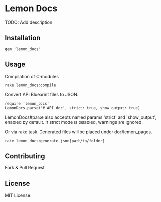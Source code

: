 # Lemon Docs

TODO: Add description

## Installation

`gem 'lemon_docs'`

## Usage

Compilation of C-modules
```
rake lemon_docs:compile
```

Convert API Blueprint files to JSON.
```
require 'lemon_docs'
LemonDocs.parse('# API doc', strict: true, show_output: true)
```
LemonDocs#parse also accepts named params 'strict' and 'show_output', enabled by default. If strict mode is disabled, warnings are ignored.

Or via rake task. Generated files will be placed under doc/lemon_pages.
```
rake lemon_docs:generate_json[path/to/folder]
```

## Contributing
Fork & Pull Request

## License
MIT License.
